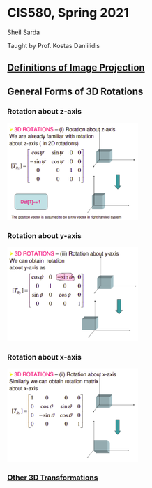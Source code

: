 # CIS580, Spring 2021

Sheil Sarda

Taught by Prof. Kostas Daniilidis

## [Definitions of Image Projection](http://www.close-range.com/docs/Image_Projection-CSC420--Jepson2011.pdf)

## General Forms of 3D Rotations

### Rotation about z-axis

<img src="imgs/z-axis_rotation.png" width=300>

### Rotation about y-axis

<img src="imgs/y-axis_rotation.png" width=300>

### Rotation about x-axis

<img src="imgs/x-axis_rotation.png" width=300>

### [Other 3D Transformations](https://web.iitd.ac.in/~hegde/cad/lecture/L6_3dtrans.pdf)

